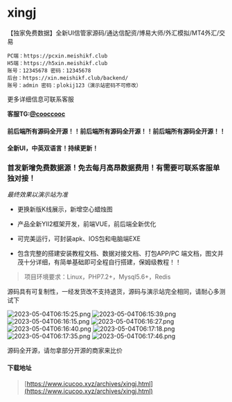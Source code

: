 # xingj
【独家免费数据】全新UI信管家源码/通达信配资/博易大师/外汇模拟/MT4外汇/交易
```
PC端：https://pcxin.meishikf.club
H5端：https://h5xin.meishikf.club
账号：12345678 密码：12345678
后台：https://xin.meishikf.club/backend/
账号：admin 密码：plokij123（演示站密码不可修改）
```

更多详细信息可联系客服

**客服TG:[@cooccooc](https://t.me/cooccooc)**



#### 前后端所有源码全开源！！前后端所有源码全开源！！前后端所有源码全开源！！

#### 全新UI，中英双语言！持续更新！

### 首发新增免费数据源！免去每月高昂数据费用！有需要可联系客服单独对接！

*最终效果以演示站为准*

- 更换新版K线展示，新增空心蜡烛图

- 产品全新YII2框架开发，前端VUE，前后端全新优化

- 可完美运行，可封装apk、IOS包和电脑端EXE

- 包含完整的搭建安装教程文档、数据对接文档、打包APP/PC 端文档，图文并茂十分详细，有简单基础即可全程自行搭建，保姆级教程！！

> 项目环境要求：Linux，PHP7.2+，Mysql5.6+，Redis



源码具有可复制性，一经发货改不支持退货，源码与演示站完全相同，请耐心多测试下 

![2023-05-04T06:15:25.png][1]
![2023-05-04T06:15:39.png][2]
![2023-05-04T06:16:15.png][3]
![2023-05-04T06:16:27.png][4]
![2023-05-04T06:16:40.png][5]
![2023-05-04T06:17:18.png][6]
![2023-05-04T06:17:35.png][7]
![2023-05-04T06:17:46.png][8]

源码全开源，请勿拿部分开源的商家来比价


#### 下载地址

> [https://www.icucoo.xyz/archives/xingj.html](https://www.icucoo.xyz/archives/xingj.html)


  [1]: https://cdn.zenless.top/gh/UsdtTokenApi/codepic/2023/05/04/1683180926.png
  [2]: https://cdn.zenless.top/gh/UsdtTokenApi/codepic/2023/05/04/1683180940.png
  [3]: https://cdn.zenless.top/gh/UsdtTokenApi/codepic/2023/05/04/1683180977.png
  [4]: https://cdn.zenless.top/gh/UsdtTokenApi/codepic/2023/05/04/1683180989.png
  [5]: https://cdn.zenless.top/gh/UsdtTokenApi/codepic/2023/05/04/1683181000.png
  [6]: https://cdn.zenless.top/gh/UsdtTokenApi/codepic/2023/05/04/1683181039.png
  [7]: https://cdn.zenless.top/gh/UsdtTokenApi/codepic/2023/05/04/1683181055.png
  [8]: https://cdn.zenless.top/gh/UsdtTokenApi/codepic/2023/05/04/1683181066.png
